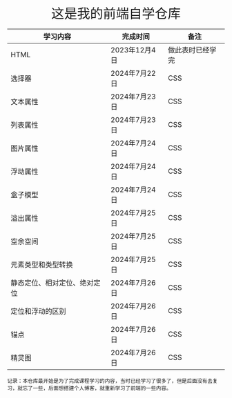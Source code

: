 <div style="text-align: center; font-size:30px">
    这是我的前端自学仓库
</div>


| 学习内容                     | 完成时间      | 备注             |
| ---------------------------- | ------------- | ---------------- |
| HTML                         | 2023年12月4日 | 做此表时已经学完 |
| 选择器                       | 2024年7月22日 | CSS              |
| 文本属性                     | 2024年7月23日 | CSS              |
| 列表属性                     | 2024年7月23日 | CSS              |
| 图片属性                     | 2024年7月24日 | CSS              |
| 浮动属性                     | 2024年7月24日 | CSS              |
| 盒子模型                     | 2024年7月24日 | CSS              |
| 溢出属性                     | 2024年7月25日 | CSS              |
| 空余空间                     | 2024年7月25日 | CSS              |
| 元素类型和类型转换           | 2024年7月25日 | CSS              |
| 静态定位、相对定位、绝对定位 | 2024年7月26日 | CSS              |
| 定位和浮动的区别             | 2024年7月26日 | CSS              |
| 锚点                         | 2024年7月26日 | CSS              |
| 精灵图                       | 2024年7月26日 | CSS              |

```
记录：本仓库最开始是为了完成课程学习的内容，当时已经学习了很多了，但是后面没有去复习，就忘了一些，后面想搭建个人博客，就重新学习了前端的一些内容。
```

